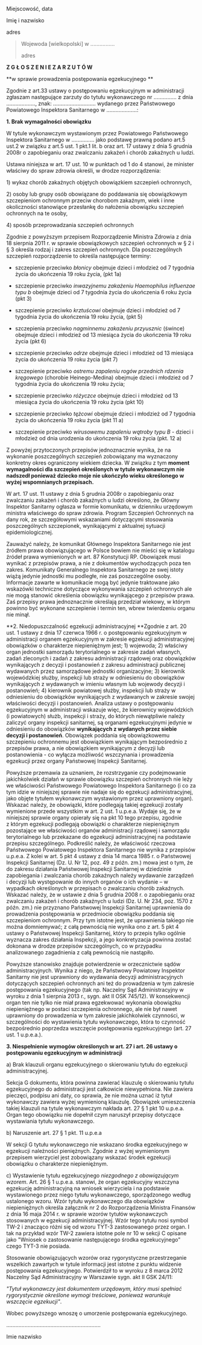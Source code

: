 Miejscowość, data

Imię i nazwisko

adres

> Wojewoda [wielkopolski] w ................
>
> adres

**Z G Ł O S Z E N I E Z A R Z U T Ó W**

**w sprawie prowadzenia postępowania egzekucyjnego **

Zgodnie z art.33 ustawy o postępowaniu egzekucyjnym w administracji zgłaszam następujące zarzuty do tytułu wykonawczego nr ............... z dnia ..................., znak: ............................ wydanego przez Państwowego Powiatowego Inspektora Sanitarnego w ....................:

**1. Brak wymagalności obowiązku**

W tytule wykonawczym wystawionym przez Powiatowego Państwowego Inspektora Sanitarnego w ............... jako podstawę prawną podano art.5 ust.2 w związku z art.5 ust. 1 pkt.1 lit. b oraz art. 17 ustawy z dnia 5 grudnia 2008r o zapobieganiu oraz zwalczaniu zakażeń i chorób zakaźnych u ludzi.

Ustawa niniejsza w art. 17 ust. 10 w punktach od 1 do 4 stanowi, że minister właściwy do spraw zdrowia określi, w drodze rozporządzenia:

1) wykaz chorób zakaźnych objętych obowiązkiem szczepień ochronnych,

2) osoby lub grupy osób obowiązane do poddawania się obowiązkowym szczepieniom ochronnym przeciw chorobom zakaźnym, wiek i inne okoliczności stanowiące przesłankę do nałożenia obowiązku szczepień ochronnych na te osoby,

4) sposób przeprowadzania szczepień ochronnych

Zgodnie z powyższym przepisem Rozporządzenie Ministra Zdrowia z dnia 18 sierpnia 2011 r. w sprawie obowiązkowych szczepień ochronnych w § 2 i § 3 określa rodzaj i zakres szczepień ochronnych. Dla poszczególnych szczepień rozporządzenie to określa następujące terminy:

-   szczepienie przeciwko *błonicy* obejmuje dzieci i młodzież od 7 tygodnia życia do ukończenia 19 roku życia, (pkt 1a)

-   szczepienie przeciwko *inwazyjnemu zakażeniu *Haemophilus influenzae* typu b* obejmuje dzieci od 7 tygodnia życia do ukończenia 6 roku życia (pkt 3)

-   szczepienie przeciwko *krztuścowi* obejmuje dzieci i młodzież od 7 tygodnia życia do ukończenia 19 roku życia, (pkt 5)

-   szczepienia przeciwko *nagminnemu zakażeniu przyusznic* (śwince) obejmuje dzieci i młodzież od 13 miesiąca życia do ukończenia 19 roku życia (pkt 6)

-   szczepienie przeciwko *odrze* obejmuje dzieci i młodzież od 13 miesiąca życia do ukończenia 19 roku życia (pkt 7)

-   szczepienie przeciwko *ostremu zapaleniu rogów przednich rdzenia kręgowego* (chorobie Heinego-Medina) obejmuje dzieci i młodzież od 7 tygodnia życia do ukończenia 19 roku życia;

-   szczepienie przeciwko *różyczce* obejmuje dzieci i młodzież od 13 miesiąca życia do ukończenia 19 roku życia (pkt 10)

-   szczepienie przeciwko *tężcowi* obejmuje dzieci i młodzież od 7 tygodnia życia do ukończenia 19 roku życia (pkt 11 a)

-   szczepienie przeciwko *wirusowemu zapaleniu wątroby typu B* - dzieci i młodzież od dnia urodzenia do ukończenia 19 roku życia (pkt. 12 a)

Z powyżej przytoczonych przepisów jednoznacznie wynika, że na wykonanie poszczególnych szczepień zobowiązany ma wyznaczony konkretny okres ograniczony wiekiem dziecka. W związku z tym **moment wymagalności dla szczepień określonych w tytule wykonawczym nie nadszedł ponieważ dziecko moje nie ukończyło wieku określonego w wyżej wspomnianych przepisach.**

W art. 17 ust. 11 ustawy z dnia 5 grudnia 2008r o zapobieganiu oraz zwalczaniu zakażeń i chorób zakaźnych u ludzi określono, że Główny Inspektor Sanitarny ogłasza w formie komunikatu, w dzienniku urzędowym ministra właściwego do spraw zdrowia. Program Szczepień Ochronnych na dany rok, ze szczegółowymi wskazaniami dotyczącymi stosowania poszczególnych szczepionek, wynikającymi z aktualnej sytuacji epidemiologicznej.

Zauważyć należy, że komunikat Głównego Inspektora Sanitarnego nie jest źródłem prawa obowiązującego w Polsce bowiem nie mieści się w katalogu źródeł prawa wymienionych w art. 87 Konstytucji RP. Obowiązek musi wynikać z przepisów prawa, a nie z dokumentów wychodzących poza ten zakres. Komunikaty Generalnego Inspektora Sanitarnego ze swej istoty wiążą jedynie jednostki mu podległe, nie zaś poszczególne osoby. Informacje zawarte w komunikacie mogą być jedynie traktowane jako wskazówki techniczne dotyczące wykonywania szczepień ochronnych ale nie mogą stanowić określenia obowiązku wynikającego z przepisów prawa. Zaś przepisy prawa jednoznacznie określają przedział wiekowy, w którym powinno być wykonane szczepienie i termin ten, wbrew twierdzeniu organu nie minął.

**2. Niedopuszczalność egzekucji administracyjnej
**Zgodnie z art. 20 ust. 1 ustawy z dnia 17 czerwca 1966 r. o postępowaniu egzekucyjnym w administracji organem egzekucyjnym w zakresie egzekucji administracyjnej obowiązków o charakterze niepieniężnym jest; 1) wojewoda; 2) właściwy organ jednostki samorządu terytorialnego w zakresie zadań własnych, zadań zleconych i zadań z zakresu administracji rządowej oraz obowiązków wynikających z decyzji i postanowień z zakresu administracji publicznej wydawanych przez samorządowe jednostki organizacyjne; 3) kierownik wojewódzkiej służby, inspekcji lub straży w odniesieniu do obowiązków wynikających z wydawanych w imieniu własnym lub wojewody decyzji i postanowień; 4) kierownik powiatowej służby, inspekcji lub straży w odniesieniu do obowiązków wynikających z wydawanych w zakresie swojej właściwości decyzji i postanowień.
Analiza ustawy o postępowaniu egzekucyjnym w administracji wskazuje więc, że kierownicy wojewódzkich (i powiatowych) służb, inspekcji i straży, do których niewątpliwie należy zaliczyć organy inspekcji sanitarnej, są organami egzekucyjnymi jedynie w odniesieniu do obowiązków **wynikających z wydanych przez siebie decyzji i postanowień**. Obowiązek poddania się obowiązkowemu szczepieniu ochronnemu jest obowiązkiem wynikającym bezpośrednio z przepisów prawa, a nie obowiązkiem wynikającym z decyzji lub postanowienia - co wyłącza możliwość wszczynania i prowadzenia egzekucji przez organy Państwowej Inspekcji Sanitarnej.

Powyższe przemawia za uznaniem, że rozstrzyganie czy podejmowanie jakichkolwiek działań w sprawie obowiązku szczepień ochronnych nie leży we właściwości Państwowego Powiatowego Inspektora Sanitarnego (i co za tym idzie w niniejszej sprawie nie nadaje się do egzekucji administracyjnej, jako objęte tytułem wykonawczym wystawionym przez uprawniony organ). Wskazać należy, że obowiązki, które podlegają takiej egzekucji zostały wymienione przede wszystkim w art. 2 ust. 1 u.p.e.a. Wydaje się, że w niniejszej sprawie organy opierały się na pkt 10 tego przepisu, zgodnie z którym egzekucji podlegają obowiązki o charakterze niepieniężnym pozostające we właściwości organów administracji rządowej i samorządu terytorialnego lub przekazane do egzekucji administracyjnej na podstawie przepisu szczególnego. Podkreślić należy, że właściwość rzeczowa Państwowego Powiatowego Inspektora Sanitarnego nie wynika z przepisów u.p.e.a. Z kolei w art. 5 pkt 4 ustawy z dnia 14 marca 1985 r. o Państwowej Inspekcji Sanitarnej (Dz. U. Nr 12, poz. 49 z późn. zm.) mowa jest o tym, że do zakresu działania<span id="highlightHit_20" class="anchor"></span> Państwowej<span id="highlightHit_21" class="anchor"></span> Inspekcji<span id="highlightHit_22" class="anchor"></span> Sanitarnej w dziedzinie zapobiegania i zwalczania chorób zakaźnych należy wydawanie zarządzeń i decyzji lub występowanie do innych organów o ich wydanie – w wypadkach określonych w przepisach o zwalczaniu chorób zakaźnych. Wskazać należy, że w ustawie z dnia 5 grudnia 2008 r. o zapobieganiu oraz zwalczaniu zakażeń i chorób zakaźnych u ludzi (Dz. U. Nr 234, poz. 1570 z późn. zm.) nie przyznano Państwowej Inspekcji Sanitarnej uprawnienia do prowadzenia postępowania w przedmiocie obowiązku poddania się szczepieniom ochronnym. Przy tym istotne jest, że uprawnienia takiego nie można domniemywać; z całą pewnością nie wynika ono z art. 5 pkt 4 ustawy o Państwowej Inspekcji Sanitarnej, który to przepis tylko ogólnie wyznacza zakres działania Inspekcji, a jego konkretyzacja powinna zostać dokonana w drodze przepisów szczególnych, co w przypadku analizowanego zagadnienia z całą pewnością nie nastąpiło.

Powyższe stanowisko znajduje potwierdzenie w orzecznictwie sądów administracyjnych. Wynika z niego, że Państwowy Powiatowy Inspektor Sanitarny nie jest uprawniony do wydawania decyzji administracyjnych dotyczących szczepień ochronnych ani też do prowadzenia w tym zakresie postępowania egzekucyjnego (tak np. Naczelny Sąd Administracyjny w wyroku z dnia 1 sierpnia 2013 r., sygn. akt II OSK 745/12). W konsekwencji organ ten nie tylko nie miał prawa egzekwować wykonania obowiązku niepieniężnego w postaci szczepienia ochronnego, ale nie był nawet uprawniony do prowadzenia w tym zakresie jakichkolwiek czynności, w szczególności do wystawienia tytułu wykonawczego, która to czynność bezpośrednio poprzedza wszczęcie postępowania egzekucyjnego (art. 27 ust. 1 u.p.e.a.).

**3. Niespełnienie wymogów określonych w art. 27 i art. 26 ustawy o postępowaniu egzekucyjnym w administracji**

a) Brak klauzuli organu egzekucyjnego o skierowaniu tytułu do egzekucji administracyjnej.

Sekcja G dokumentu, która powinna zawierać klauzulę o skierowaniu tytułu egzekucyjnego do administracji jest całkowicie niewypełniona. Nie zawiera pieczęci, podpisu ani daty, co sprawia, że nie można uznać iż tytuł wykonawczy zawiera wyżej wymienioną klauzulę. Obowiązek umieszczenia takiej klauzuli na tytule wykonawczym nakłada art. 27 § 1 pkt 10 u.p.e.a. Organ tego obowiązku nie dopełnił czym naruszył przepisy dotyczące wystawiania tytułu wykonawczego.

b) Naruszenie art. 27 § 1 pkt. 11 u.p.e.a

W sekcji G tytułu wykonawczego nie wskazano środka egzekucyjnego w egzekucji należności pieniężnych. Zgodnie z wyżej wymienionym przepisem wierzyciel jest zobowiązany wskazać środek egzekucji obowiązku o charakterze niepieniężnym.

c) Wystawienie tytułu egzekucyjnego *niezgodnego z obowiązującym wzorem*.
Art. 26 § 1 u.p.e.a. stanowi, że organ egzekucyjny wszczyna egzekucję administracyjną na wniosek wierzyciela i na podstawie wystawionego przez niego tytułu wykonawczego, sporządzonego według ustalonego wzoru. Wzór tytułu wykonawczego dla obowiązków niepieniężnych określa załącznik nr 2 do Rozporządzenia Ministra Finansów z dnia 16 maja 2014 r. w sprawie wzorów tytułów wykonawczych stosowanych w egzekucji administracyjnej. Wzór tego tytułu nosi symbol TW-2 i znacząco różni się od wzoru TYT-3 zastosowanego przez organ. I tak na przykład wzór TW-2 zawiera istotne pole nr 10 w sekcji C opisane jako "Wniosek o zastosowanie następującego środka egzekucyjnego" czego TYT-3 nie posiada.

Stosowanie obowiązujących wzorów oraz rygorystyczne przestrzeganie wszelkich zawartych w tytule informacji jest istotne z punktu widzenie postępowania egzekucyjnego. Potwierdził to w wyroku z 8 marca 2012 Naczelny Sąd Administracyjny w Warszawie sygn. akt II GSK 24/11:

*"Tytuł wykonawczy jest dokumentem urzędowym, który musi spełniać rygorystycznie określone wymogi treściowe, ponieważ warunkuje wszczęcie egzekucji"*.

Wobec powyższego wnoszę o umorzenie postępowania egzekucyjnego.

..............................................................

Imie nazwisko

